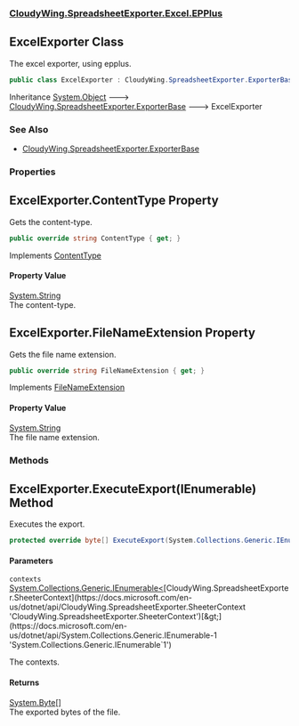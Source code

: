 ### [CloudyWing.SpreadsheetExporter.Excel.EPPlus](CloudyWing.SpreadsheetExporter.Excel.EPPlus.md 'CloudyWing.SpreadsheetExporter.Excel.EPPlus')

## ExcelExporter Class

The excel exporter, using epplus.

```csharp
public class ExcelExporter : CloudyWing.SpreadsheetExporter.ExporterBase
```

Inheritance [System.Object](https://docs.microsoft.com/en-us/dotnet/api/System.Object 'System.Object') &#129106; [CloudyWing.SpreadsheetExporter.ExporterBase](https://docs.microsoft.com/en-us/dotnet/api/CloudyWing.SpreadsheetExporter.ExporterBase 'CloudyWing.SpreadsheetExporter.ExporterBase') &#129106; ExcelExporter

### See Also
- [CloudyWing.SpreadsheetExporter.ExporterBase](https://docs.microsoft.com/en-us/dotnet/api/CloudyWing.SpreadsheetExporter.ExporterBase 'CloudyWing.SpreadsheetExporter.ExporterBase')
### Properties

<a name='CloudyWing.SpreadsheetExporter.Excel.EPPlus.ExcelExporter.ContentType'></a>

## ExcelExporter.ContentType Property

Gets the content-type.

```csharp
public override string ContentType { get; }
```

Implements [ContentType](https://docs.microsoft.com/en-us/dotnet/api/CloudyWing.SpreadsheetExporter.ISpreadsheetExporter.ContentType 'CloudyWing.SpreadsheetExporter.ISpreadsheetExporter.ContentType')

#### Property Value
[System.String](https://docs.microsoft.com/en-us/dotnet/api/System.String 'System.String')  
The content-type.

<a name='CloudyWing.SpreadsheetExporter.Excel.EPPlus.ExcelExporter.FileNameExtension'></a>

## ExcelExporter.FileNameExtension Property

Gets the file name extension.

```csharp
public override string FileNameExtension { get; }
```

Implements [FileNameExtension](https://docs.microsoft.com/en-us/dotnet/api/CloudyWing.SpreadsheetExporter.ISpreadsheetExporter.FileNameExtension 'CloudyWing.SpreadsheetExporter.ISpreadsheetExporter.FileNameExtension')

#### Property Value
[System.String](https://docs.microsoft.com/en-us/dotnet/api/System.String 'System.String')  
The file name extension.
### Methods

<a name='CloudyWing.SpreadsheetExporter.Excel.EPPlus.ExcelExporter.ExecuteExport(System.Collections.Generic.IEnumerable_CloudyWing.SpreadsheetExporter.SheeterContext_)'></a>

## ExcelExporter.ExecuteExport(IEnumerable<SheeterContext>) Method

Executes the export.

```csharp
protected override byte[] ExecuteExport(System.Collections.Generic.IEnumerable<CloudyWing.SpreadsheetExporter.SheeterContext> contexts);
```
#### Parameters

<a name='CloudyWing.SpreadsheetExporter.Excel.EPPlus.ExcelExporter.ExecuteExport(System.Collections.Generic.IEnumerable_CloudyWing.SpreadsheetExporter.SheeterContext_).contexts'></a>

`contexts` [System.Collections.Generic.IEnumerable&lt;](https://docs.microsoft.com/en-us/dotnet/api/System.Collections.Generic.IEnumerable-1 'System.Collections.Generic.IEnumerable`1')[CloudyWing.SpreadsheetExporter.SheeterContext](https://docs.microsoft.com/en-us/dotnet/api/CloudyWing.SpreadsheetExporter.SheeterContext 'CloudyWing.SpreadsheetExporter.SheeterContext')[&gt;](https://docs.microsoft.com/en-us/dotnet/api/System.Collections.Generic.IEnumerable-1 'System.Collections.Generic.IEnumerable`1')

The contexts.

#### Returns
[System.Byte](https://docs.microsoft.com/en-us/dotnet/api/System.Byte 'System.Byte')[[]](https://docs.microsoft.com/en-us/dotnet/api/System.Array 'System.Array')  
The exported bytes of the file.